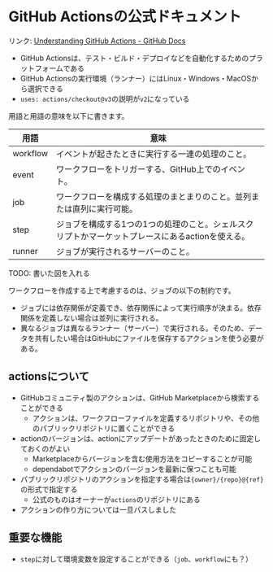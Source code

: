 # GitHub Actionsの公式ドキュメント

リンク: [Understanding GitHub Actions - GitHub Docs](https://docs.github.com/ja/actions/learn-github-actions/understanding-github-actions)

- GitHub Actionsは、テスト・ビルド・デプロイなどを自動化するためのプラットフォームである
- GitHub Actionsの実行環境（ランナー）にはLinux・Windows・MacOSから選択できる
- `uses: actions/checkout@v3`の説明が`v2`になっている

用語と用語の意味を以下に書きます。

| 用語     | 意味                                                                                             |
| -------- | ------------------------------------------------------------------------------------------------ |
| workflow | イベントが起きたときに実行する一連の処理のこと。                                                 |
| event    | ワークフローをトリガーする、GitHub上でのイベント。                                               |
| job      | ワークフローを構成する処理のまとまりのこと。並列または直列に実行可能。                           |
| step     | ジョブを構成する1つの1つの処理のこと。シェルスクリプトかマーケットプレースにあるactionを使える。 |
| runner   | ジョブが実行されるサーバーのこと。                                                               |

TODO: 書いた図を入れる

ワークフローを作成する上で考慮するのは、ジョブの以下の制約です。

- ジョブには依存関係が定義でき、依存関係によって実行順序が決まる。依存関係を定義しない場合は並列に実行される。
- 異なるジョブは異なるランナー（サーバー）で実行される。そのため、データを共有したい場合はGitHubにファイルを保存するアクションを使う必要がある。

## actionsについて

- GitHubコミュニティ製のアクションは、GitHub Marketplaceから検索することができる
	- アクションは、ワークフローファイルを定義するリポジトリや、その他のパブリックリポジトリに置くことができる
- actionのバージョンは、actionにアップデートがあったときのために固定しておくのがよい
	- Marketplaceからバージョンを含む使用方法をコピーすることが可能
	- dependabotでアクションのバージョンを最新に保つことも可能
- パブリックリポジトリのアクションを指定する場合は`{owner}/{repo}@{ref}`の形式で指定する
	- 公式のものはオーナーが`actions`のリポジトリにある
- アクションの作り方については一旦パスしました

## 重要な機能

- `step`に対して環境変数を設定することができる（`job`、`workflow`にも？）
